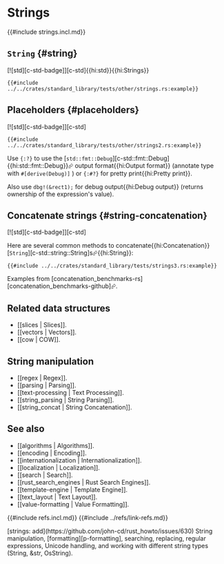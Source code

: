 # Strings

{{#include strings.incl.md}}

## `String` {#string}

[![std][c-std-badge]][c-std]{{hi:std}}{{hi:Strings}}

```rust,editable
{{#include ../../crates/standard_library/tests/other/strings.rs:example}}
```

## Placeholders {#placeholders}

[![std][c-std-badge]][c-std]

```rust,editable
{{#include ../../crates/standard_library/tests/other/strings2.rs:example}}
```

Use `{:?}` to use the [`std::fmt::Debug`][c-std::fmt::Debug]{{hi:std::fmt::Debug}}⮳ output format{{hi:Output format}} (annotate type with `#[derive(Debug)]` ) or `{:#?}` for pretty print{{hi:Pretty print}}.

Also use `dbg!(&rect1);` for debug output{{hi:Debug output}} (returns ownership of the expression's value).

## Concatenate strings {#string-concatenation}

[![std][c-std-badge]][c-std]

Here are several common methods to concatenate{{hi:Concatenation}} [`String`][c-std::string::String]s⮳{{hi:String}}:

```rust,editable
{{#include ../../crates/standard_library/tests/strings3.rs:example}}
```

Examples from [concatenation_benchmarks-rs][concatenation_benchmarks-github]⮳.

## Related data structures

- [[slices | Slices]].
- [[vectors | Vectors]].
- [[cow | COW]].

## String manipulation

- [[regex | Regex]].
- [[parsing | Parsing]].
- [[text-processing | Text Processing]].
- [[string_parsing | String Parsing]].
- [[string_concat | String Concatenation]].

## See also

- [[algorithms | Algorithms]].
- [[encoding | Encoding]].
- [[internationalization | Internationalization]].
- [[localization | Localization]].
- [[search | Search]].
- [[rust_search_engines | Rust Search Engines]].
- [[template-engine | Template Engine]].
- [[text_layout | Text Layout]].
- [[value-formatting | Value Formatting]].

{{#include refs.incl.md}}
{{#include ../refs/link-refs.md}}

<div class="hidden">
[strings: add](https://github.com/john-cd/rust_howto/issues/630)
String manipulation, [formatting][p-formatting], searching, replacing, regular expressions, Unicode handling, and working with different string types (String, &str, OsString).
</div>
